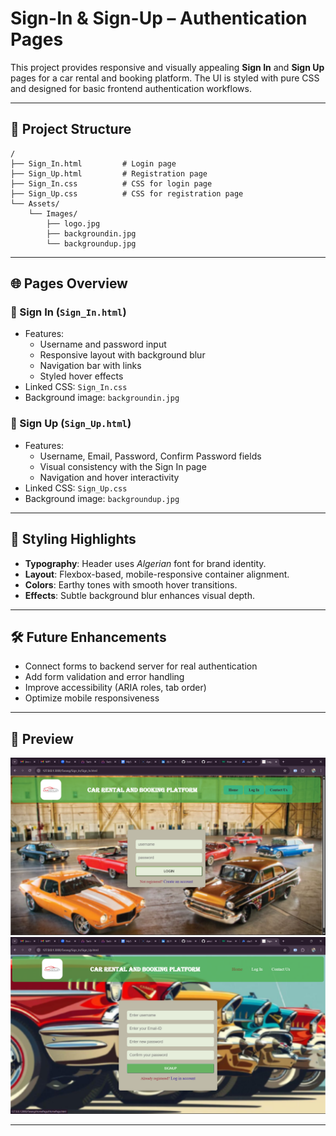 # Sign-In & Sign-Up – Authentication Pages

This project provides responsive and visually appealing **Sign In** and **Sign Up** pages for a car rental and booking platform. The UI is styled with pure CSS and designed for basic frontend authentication workflows.

---

## 📁 Project Structure

```
/
├── Sign_In.html         # Login page
├── Sign_Up.html         # Registration page
├── Sign_In.css          # CSS for login page
├── Sign_Up.css          # CSS for registration page
└── Assets/
    └── Images/
        ├── logo.jpg
        ├── backgroundin.jpg
        └── backgroundup.jpg
```

---

## 🌐 Pages Overview

### 🔐 Sign In (`Sign_In.html`)
- Features:
  - Username and password input
  - Responsive layout with background blur
  - Navigation bar with links
  - Styled hover effects
- Linked CSS: `Sign_In.css`
- Background image: `backgroundin.jpg`

### 📝 Sign Up (`Sign_Up.html`)
- Features:
  - Username, Email, Password, Confirm Password fields
  - Visual consistency with the Sign In page
  - Navigation and hover interactivity
- Linked CSS: `Sign_Up.css`
- Background image: `backgroundup.jpg`

---

## 🎨 Styling Highlights

- **Typography**: Header uses *Algerian* font for brand identity.
- **Layout**: Flexbox-based, mobile-responsive container alignment.
- **Colors**: Earthy tones with smooth hover transitions.
- **Effects**: Subtle background blur enhances visual depth.

---



## 🛠️ Future Enhancements

- Connect forms to backend server for real authentication
- Add form validation and error handling
- Improve accessibility (ARIA roles, tab order)
- Optimize mobile responsiveness

---

## 📸 Preview

![Preview_SignIn](Sign_In.png)
![Preview_SignUp](Sign_Up.png)


---
